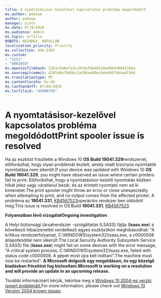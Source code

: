```yaml
---
title: A nyomtatásisor-kezelővel kapcsolatos probléma megoldódott
ms.author: pebaum
author: pebaum
manager: scotv
ms.date: 07/8/2020
ms.audience: Admin
ms.topic: article
ROBOTS: NOINDEX, NOFOLLOW
localization_priority: Priority
ms.collection: Adm_O365
ms.custom:
- "5151"
- "9002659"
ms.openlocfilehash: 53b1c9a8efa3cc978af8b602c8ed90430042186a
ms.sourcegitcommit: 4265a9e79db6c2a396aa80ec0ebd467bbaadf366
ms.translationtype: MT
ms.contentlocale: hu-HU
ms.lasthandoff: 07/08/2020
ms.locfileid: "45088339"
---
```

# <a name="print-spooler-issue-is-resolved"></a><span data-ttu-id="951f8-102">A nyomtatásisor-kezelővel kapcsolatos probléma megoldódott</span><span class="sxs-lookup"><span data-stu-id="951f8-102">Print spooler issue is resolved</span></span>

<span data-ttu-id="951f8-103">Ha az eszközt frissítette a Windows 10 **OS Build 19041.329**rendszerrel, előfordulhat, hogy olyan problémát észlelt, amely miatt bizonyos nyomtatók nyomtatása nem sikerült.</span><span class="sxs-lookup"><span data-stu-id="951f8-103">If your device was updated with Windows 10  **OS Build 19041.329**, you might have observed an issue where certain printers fail to print.</span></span> <span data-ttu-id="951f8-104">Előfordulhat, hogy a nyomtatásisor-kezelő nyomtatás közben hibát jelez vagy váratlanul bezár, és az érintett nyomtató nem ad ki kimenetet.</span><span class="sxs-lookup"><span data-stu-id="951f8-104">The print spooler might throw an error or close unexpectedly when attempting to print, and no output comes from the affected printer.</span></span> <span data-ttu-id="951f8-105">A probléma az **19041.331**, [KB4567523](https://support.microsoft.com/help/4567523/windows-10-update-kb4567523)operációs rendszer ben oldódott meg.</span><span class="sxs-lookup"><span data-stu-id="951f8-105">This issue is resolved in OS Build  **19041.331**, [KB4567523](https://support.microsoft.com/help/4567523/windows-10-update-kb4567523).</span></span>  

<span data-ttu-id="951f8-106">**Folyamatban lévő vizsgálat**</span><span class="sxs-lookup"><span data-stu-id="951f8-106">**Ongoing investigation**</span></span>

<span data-ttu-id="951f8-107">A Helyi biztonsági társalrendszer -szolgáltatás (LSASS) fájlja (**Isass.exe**) a következő hibaüzenettel rendelkező egyes eszközökön meghibásodhat: "A kritikus rendszerfolyamat, C:\WINDOWS\system32\Isass.exe, a c0000008 állapotkóddal nem sikerült.</span><span class="sxs-lookup"><span data-stu-id="951f8-107">The Local Security Authority Subsystem Service (LSASS) file (**Isass.exe**) might fail on some devices with the error message, "A critical system process, C:\WINDOWS\system32\Isass.exe, failed with status code c0000008.</span></span> <span data-ttu-id="951f8-108">A gépet most újra kell indítani".</span><span class="sxs-lookup"><span data-stu-id="951f8-108">The machine must now be restarted".</span></span>  <span data-ttu-id="951f8-109">**A Microsoft dolgozik egy megoldáson, és egy közelgő kiadásban frissítést fog biztosítani.**</span><span class="sxs-lookup"><span data-stu-id="951f8-109">**Microsoft is working on a resolution and will provide an update in an upcoming release.**</span></span>

<span data-ttu-id="951f8-110">További információért kérjük, tekintse meg a [Windows 10 2004-es verzió ismert problémáit.](https://docs.microsoft.com/windows/release-information/status-windows-10-2004#442msgdesc)</span><span class="sxs-lookup"><span data-stu-id="951f8-110">For more information, please check out  [Windows 10 Version 2004 known issues](https://docs.microsoft.com/windows/release-information/status-windows-10-2004#442msgdesc).</span></span>